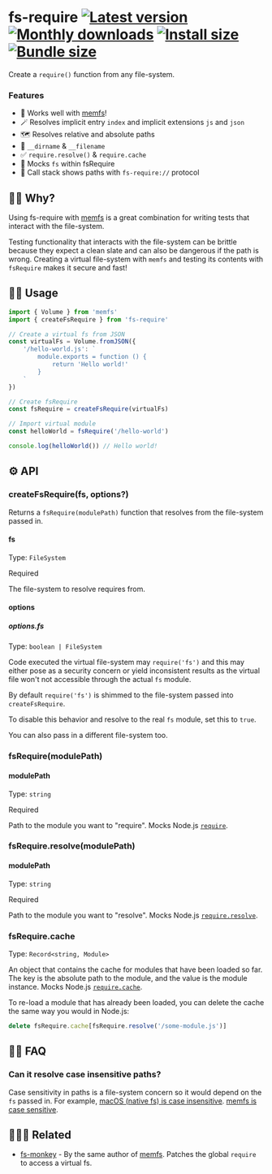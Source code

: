 # fs-require [![Latest version](https://badgen.net/npm/v/fs-require)](https://npm.im/fs-require) [![Monthly downloads](https://badgen.net/npm/dm/fs-require)](https://npm.im/fs-require) [![Install size](https://packagephobia.now.sh/badge?p=fs-require)](https://packagephobia.now.sh/result?p=fs-require) [![Bundle size](https://badgen.net/bundlephobia/minzip/fs-require)](https://bundlephobia.com/result?p=fs-require)

Create a `require()` function from any file-system.

### Features
- 💞 Works well with [memfs](https://github.com/streamich/memfs)!
- 🪄 Resolves implicit entry `index` and implicit extensions `js` and `json`
- 🗺 Resolves relative and absolute paths
- 📍 `__dirname` & `__filename`
- ✅ `require.resolve()` & `require.cache`
- 👻 Mocks `fs` within fsRequire
- 👣 Call stack shows paths with `fs-require://` protocol

## 🙋‍♀️ Why?
Using fs-require with [memfs](https://github.com/streamich/memfs) is a great combination for writing tests that interact with the file-system.

Testing functionality that interacts with the file-system can be brittle because they expect a clean slate and can also be dangerous if the path is wrong. Creating a virtual file-system with `memfs` and testing its contents with `fsRequire` makes it secure and fast!

## 👨‍🏫 Usage

```js
import { Volume } from 'memfs'
import { createFsRequire } from 'fs-require'

// Create a virtual fs from JSON
const virtualFs = Volume.fromJSON({
    '/hello-world.js': `
        module.exports = function () {
            return 'Hello world!'
        }
    `
})

// Create fsRequire
const fsRequire = createFsRequire(virtualFs)

// Import virtual module
const helloWorld = fsRequire('/hello-world')

console.log(helloWorld()) // Hello world!
```

## ⚙️ API

### createFsRequire(fs, options?)
Returns a `fsRequire(modulePath)` function that resolves from the file-system passed in.

#### fs
Type: `FileSystem`

Required

The file-system to resolve requires from.

#### options
##### options.fs

Type: `boolean | FileSystem`

Code executed the virtual file-system may `require('fs')` and this may either pose as a security concern or yield inconsistent results as the virtual file won't not accessible through the actual `fs` module.

By default `require('fs')` is shimmed to the file-system passed into `createFsRequire`.

To disable this behavior and resolve to the real `fs` module, set this to `true`.

You can also pass in a different file-system too.


### fsRequire(modulePath)

#### modulePath
Type: `string`

Required

Path to the module you want to "require". Mocks Node.js [`require`](https://nodejs.org/api/modules.html#requireid).

### fsRequire.resolve(modulePath)

#### modulePath
Type: `string`

Required

Path to the module you want to "resolve". Mocks Node.js [`require.resolve`](https://nodejs.org/api/modules.html#requireresolverequest-options).

### fsRequire.cache

Type: `Record<string, Module>`

An object that contains the cache for modules that have been loaded so far. The key is the absolute path to the module, and the value is the module instance. Mocks Node.js [`require.cache`](https://nodejs.org/api/modules.html#requirecache).

To re-load a module that has already been loaded, you can delete the cache the same way you would in Node.js:

```js
delete fsRequire.cache[fsRequire.resolve('/some-module.js')]
```

## 💁‍♂️ FAQ
### Can it resolve case insensitive paths?
Case sensitivity in paths is a file-system concern so it would depend on the `fs` passed in. For example, [macOS (native fs) is case insensitive](https://discussions.apple.com/thread/251191099#:~:text=No.,have%20two%20files%20named%20File.). [memfs is case sensitive](https://github.com/streamich/memfs/issues/533).


## 👨‍👩‍👧 Related
- [fs-monkey](https://github.com/streamich/fs-monkey) - By the same author of [memfs](https://github.com/streamich/memfs). Patches the global `require` to access a virtual fs.
